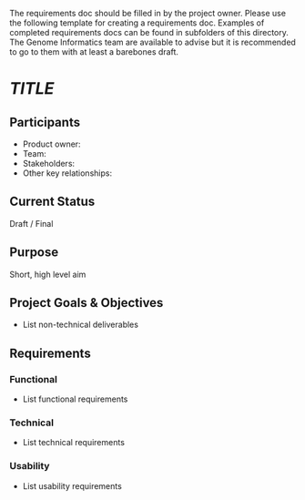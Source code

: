 The requirements doc should be filled in by the project owner. 
Please use the following template for creating a requirements doc.
Examples of completed requirements docs can be found in subfolders of this directory.
The Genome Informatics team are available to advise but it is recommended to go to them with at least a barebones draft.



# _TITLE_
## Participants
- Product owner: 
- Team: 
- Stakeholders: 
- Other key relationships: 

## Current Status
Draft / Final

## Purpose
Short, high level aim

## Project Goals & Objectives
* List non-technical deliverables

## Requirements
### Functional
* List functional requirements

### Technical
* List technical requirements

### Usability
- List usability requirements
